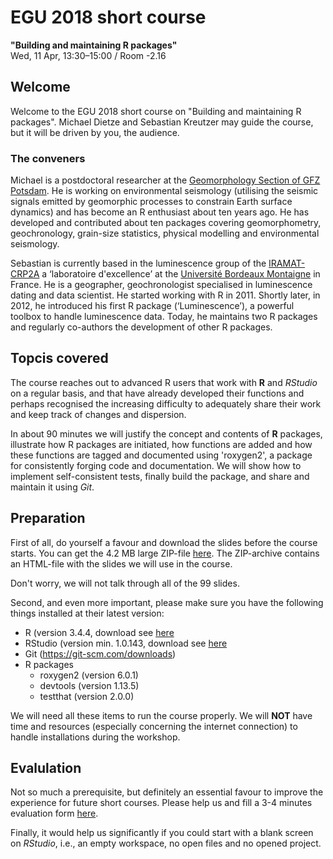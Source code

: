 # EGU 2018 short course 

**"Building and maintaining R packages"** <br> Wed, 11 Apr, 13:30–15:00 / Room -2.16

## Welcome 

Welcome to the EGU 2018 short course on "Building and maintaining R packages". Michael Dietze and Sebastian Kreutzer may guide the course, but it will be driven by you, the audience. 

### The conveners 

Michael is a postdoctoral researcher at the [Geomorphology Section of GFZ Potsdam](https://www.gfz-potsdam.de/en/staff/michael-dietze/). He is working on environmental seismology (utilising the seismic signals emitted by geomorphic processes to constrain Earth surface dynamics) and has become an R enthusiast about ten years ago. He has developed and contributed about ten packages covering geomorphometry, geochronology, grain-size statistics, physical modelling and environmental seismology.

Sebastian is currently based in the luminescence group of the [IRAMAT-CRP2A](http://www.iramat-crp2a.cnrs.fr/) a ‘laboratoire d'excellence’ at the [Université Bordeaux Montaigne](http://www.u-bordeaux-montaigne.fr/fr/index.html) in France. He is a geographer, geochronologist specialised in luminescence dating and data scientist. He started working with R in 2011. Shortly later, in 2012, he introduced his first R package (‘Luminescence’), a powerful toolbox to handle luminescence data.
Today, he maintains two R packages and regularly co-authors the development of other R packages.

## Topcis covered

The course reaches out to advanced R users that work with **R** and *RStudio* on a  regular basis, and that have already developed their functions and perhaps recognised the increasing difficulty to adequately share their work and keep track of changes and dispersion.

In about 90 minutes we will justify the concept and contents of **R** packages, illustrate how R packages are initiated, how functions are added and how these functions are tagged and documented using 'roxygen2', a package for consistently forging code and documentation. We will show how to implement self-consistent tests, finally build the package, and share and maintain it using *Git*.

## Preparation

First of all, do yourself a favour and download the slides before the course starts. You can get the 4.2 MB large ZIP-file [here](https://github.com/R-Lum/EGU2018/blob/master/R_course_egu_2018.html.zip?raw=true). The ZIP-archive contains an HTML-file with the slides we will use in the course. 

Don't worry, we will not talk through all of the 99 slides. 

Second, and even more important, please make sure you have the following things installed at their latest version:

- R (version 3.4.4, download see [here](https://cloud.r-project.org)
- RStudio (version min. 1.0.143, download see [here](https://www.rstudio.com/products/rstudio/download/)
- Git (https://git-scm.com/downloads)
- R packages 
     + roxygen2 (version 6.0.1)
     + devtools (version 1.13.5)
     + testthat (version 2.0.0)
     
We will need all these items to run the course properly. We will **NOT** have time and resources (especially concerning the internet connection) to handle installations during the workshop.

## Evalulation

Not so much a prerequisite, but definitely an essential favour to improve the experience for future short courses. Please help us and fill a 3-4 minutes evaluation form [here](https://docs.google.com/forms/d/e/1FAIpQLSdbhcwH_-_qVA5OxJzYyRrEtbzdRF3yE49JAsAOFcYqKKCi5g/viewform).

Finally, it would help us significantly if you could start with a blank screen on *RStudio*, i.e., an empty workspace, no open files and no opened project. 


